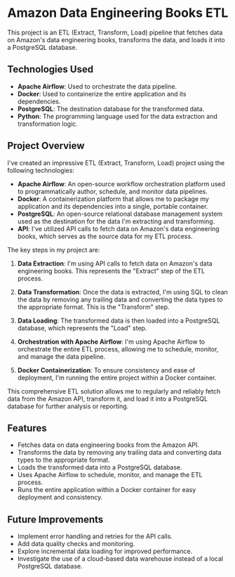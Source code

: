 # Amazon Data Engineering Books ETL

This project is an ETL (Extract, Transform, Load) pipeline that fetches data on Amazon's data engineering books, transforms the data, and loads it into a PostgreSQL database.

## Technologies Used

- **Apache Airflow**: Used to orchestrate the data pipeline.
- **Docker**: Used to containerize the entire application and its dependencies.
- **PostgreSQL**: The destination database for the transformed data.
- **Python**: The programming language used for the data extraction and transformation logic.

## Project Overview

I've created an impressive ETL (Extract, Transform, Load) project using the following technologies:

- **Apache Airflow**: An open-source workflow orchestration platform used to programmatically author, schedule, and monitor data pipelines.
- **Docker**: A containerization platform that allows me to package my application and its dependencies into a single, portable container.
- **PostgreSQL**: An open-source relational database management system used as the destination for the data I'm extracting and transforming.
- **API**: I've utilized API calls to fetch data on Amazon's data engineering books, which serves as the source data for my ETL process.

The key steps in my project are:

1. **Data Extraction**: I'm using API calls to fetch data on Amazon's data engineering books. This represents the "Extract" step of the ETL process.

2. **Data Transformation**: Once the data is extracted, I'm using SQL to clean the data by removing any trailing data and converting the data types to the appropriate format. This is the "Transform" step.

3. **Data Loading**: The transformed data is then loaded into a PostgreSQL database, which represents the "Load" step.

4. **Orchestration with Apache Airflow**: I'm using Apache Airflow to orchestrate the entire ETL process, allowing me to schedule, monitor, and manage the data pipeline.

5. **Docker Containerization**: To ensure consistency and ease of deployment, I'm running the entire project within a Docker container.

This comprehensive ETL solution allows me to regularly and reliably fetch data from the Amazon API, transform it, and load it into a PostgreSQL database for further analysis or reporting.

## Features

- Fetches data on data engineering books from the Amazon API.
- Transforms the data by removing any trailing data and converting data types to the appropriate format.
- Loads the transformed data into a PostgreSQL database.
- Uses Apache Airflow to schedule, monitor, and manage the ETL process.
- Runs the entire application within a Docker container for easy deployment and consistency.

## Future Improvements

- Implement error handling and retries for the API calls.
- Add data quality checks and monitoring.
- Explore incremental data loading for improved performance.
- Investigate the use of a cloud-based data warehouse instead of a local PostgreSQL database.

